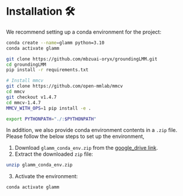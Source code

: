 # Installation 🛠️
We recommend setting up a conda environment for the project:

```bash
conda create --name=glamm python=3.10
conda activate glamm

git clone https://github.com/mbzuai-oryx/groundingLMM.git
cd groundingLMM
pip install -r requirements.txt

# Install mmcv
git clone https://github.com/open-mmlab/mmcv
cd mmcv
git checkout v1.4.7
cd mmcv-1.4.7
MMCV_WITH_OPS=1 pip install -e .

export PYTHONPATH="./:$PYTHONPATH"
```

In addition, we also provide conda environment contents in a `.zip` file. Please follow the below steps to set up the environment,

1. Download `glamm_conda_env.zip` from the [google_drive link](https://drive.google.com/file/d/1BN10oChcoKDDd0zC8tU88JcrfmLpKpkB/view?usp=sharing).
2. Extract the downloaded `zip` file: 
```bash
unzip glamm_conda_env.zip
```
3. Activate the environment: 
```bash
conda activate glamm
```


